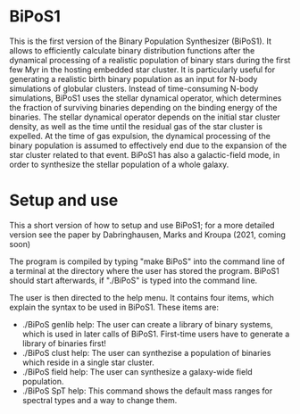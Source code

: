 # BiPoS1
This is the first version of the Binary Population Synthesizer (BiPoS1). It allows to efficiently calculate binary distribution functions after the dynamical processing of a realistic population of binary stars during the first few Myr in the hosting embedded star cluster. It is particularly useful for generating a realistic birth binary population as an input for N-body simulations of globular clusters. Instead of time-consuming N-body simulations, BiPoS1 uses the stellar dynamical operator, which determines the fraction of surviving binaries depending on the binding energy of the binaries. The stellar dynamical operator depends on the initial star cluster density, as well as the time until the residual gas of the star cluster is expelled.  At the time of gas expulsion, the dynamical processing of the binary population is assumed to effectively end due to the expansion of the star cluster related to that event. BiPoS1 has also a galactic-field mode, in order to synthesize the stellar population of a whole galaxy.

# Setup and use

This a short version of how to setup and use BiPoS1; for a more detailed version see the paper by Dabringhausen, Marks and Kroupa (2021, coming soon)

The program is compiled by typing "make BiPoS" into the command line of a terminal at the directory where the user has stored the program. BiPoS1 should start  afterwards, if "./BiPoS" is typed into the command line.

The user is then directed to the help menu. It contains four items, which explain the syntax to be used in BiPoS1. These items are:

- ./BiPoS genlib help: The user can create a library of binary systems, which is used in later calls of BiPoS1. First-time users have to generate a library of binaries first!
-  ./BiPoS clust help: The user can synthezise a population of binaries which reside in a single star cluster.
-  ./BiPoS field help: The user can synthesize a galaxy-wide field population.
-  ./BiPoS SpT help: This command shows the default mass ranges for spectral types and a way to change them.
